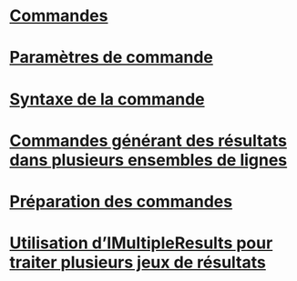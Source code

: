# [Commandes](commands.md)
# [Paramètres de commande](command-parameters.md)
# [Syntaxe de la commande](command-syntax.md)
# [Commandes générant des résultats dans plusieurs ensembles de lignes](commands-generating-multiple-rowset-results.md)
# [Préparation des commandes](preparing-commands.md)
# [Utilisation d’IMultipleResults pour traiter plusieurs jeux de résultats](using-imultipleresults-to-process-multiple-result-sets.md)
